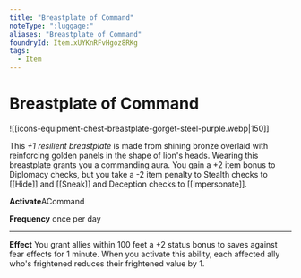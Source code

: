 ```yaml
---
title: "Breastplate of Command"
noteType: ":luggage:"
aliases: "Breastplate of Command"
foundryId: Item.xUYKnRFvHgoz8RKg
tags:
  - Item
---
```


# Breastplate of Command
![[icons-equipment-chest-breastplate-gorget-steel-purple.webp|150]]

This _+1 resilient breastplate_ is made from shining bronze overlaid with reinforcing golden panels in the shape of lion's heads. Wearing this breastplate grants you a commanding aura. You gain a +2 item bonus to Diplomacy checks, but you take a -2 item penalty to Stealth checks to [[Hide]] and [[Sneak]] and Deception checks to [[Impersonate]].

**Activate**ACommand

**Frequency** once per day

* * *

**Effect** You grant allies within 100 feet a +2 status bonus to saves against fear effects for 1 minute. When you activate this ability, each affected ally who's frightened reduces their frightened value by 1.


